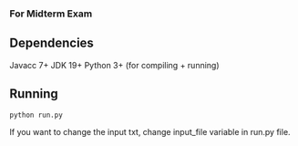 ### For Midterm Exam

## Dependencies ###

Javacc 7+
JDK 19+
Python 3+ (for compiling + running)

## Running ###
```console
python run.py
``` 

If you want to change the input txt, change input_file variable in run.py file.

